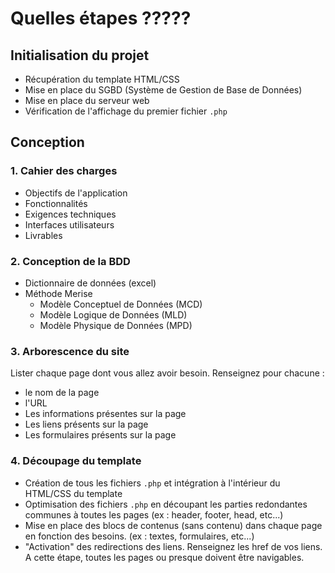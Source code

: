 # Quelles étapes ?????

## Initialisation du projet

- Récupération du template HTML/CSS
- Mise en place du SGBD (Système de Gestion de Base de Données)
- Mise en place du serveur web
- Vérification de l'affichage du premier fichier `.php`

## Conception

### 1. Cahier des charges

- Objectifs de l'application
- Fonctionnalités
- Exigences techniques
- Interfaces utilisateurs
- Livrables

### 2. Conception de la BDD

- Dictionnaire de données (excel)
- Méthode Merise
  - Modèle Conceptuel de Données (MCD)
  - Modèle Logique de Données (MLD)
  - Modèle Physique de Données (MPD)

### 3. Arborescence du site

Lister chaque page dont vous allez avoir besoin. Renseignez pour chacune : 
- le nom de la page
- l'URL
- Les informations présentes sur la page
- Les liens présents sur la page
- Les formulaires présents sur la page

### 4. Découpage du template

- Création de tous les fichiers `.php` et intégration à l'intérieur du HTML/CSS du template
- Optimisation des fichiers `.php` en découpant les parties redondantes communes à toutes les pages (ex : header, footer, head, etc...)
- Mise en place des blocs de contenus (sans contenu) dans chaque page en fonction des besoins. (ex : textes, formulaires, etc...)
- "Activation" des redirections des liens. Renseignez les href de vos liens. A cette étape, toutes les pages ou presque doivent être navigables.


